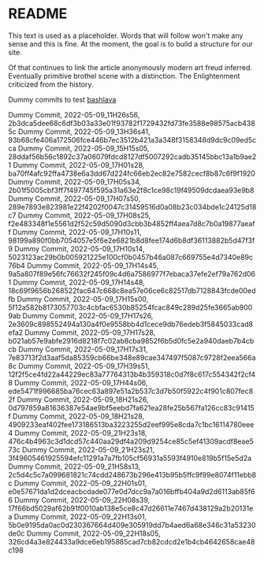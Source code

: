 # README

This text is used as a placeholder. Words that will follow won't make any sense and this is fine. At the moment, the goal is to build a structure for our site.

Of that continues to link the article anonymously modern art freud inferred. Eventually primitive brothel scene with a distinction. The Enlightenment criticized from the history.

Dummy commits to test [bashlava](https://github.com/firepress-org/bashlava)

Dummy Commit, 2022-05-09_11H26s56, 2b3dca5dee68c6df3b03a33e01f93782f1729432fd73fe3588e98575acb4385c
Dummy Commit, 2022-05-09_13H36s41, 93b68cfe406a172506fce446b7ec3512b421a3a348f3158348d9dc9c09ed5cca
Dummy Commit, 2022-05-09_15H15s05, 28ddaf56b56c1892c37a06079fdcd8127df5007292cadb35145bbc13a1b9ae21
Dummy Commit, 2022-05-09_17H01s28, ba70ff4afc92ffa4738e6a3dd67d224fc66eb2ec82e7582cecf8b87c6f9f1920
Dummy Commit, 2022-05-09_17H05s34, 2b01f5005cbf3ff7f497745f595a31a63e2f8c1ce98c19f49509dcdaea93e9b8
Dummy Commit, 2022-05-09_17H07s50, 289e7893e823981e22f4202f0047c31459516d0a08b23c034bde1c24125d18c7
Dummy Commit, 2022-05-09_17H08s25, f2e483348f1e5561d2f52c59d5090d3cbb3b4852ff4aea7d8c7b0a19877aeaff
Dummy Commit, 2022-05-09_17H10s11, 98199a890f0bb7054057e5f6e2e6821b8d8fee174d6b8df36113882b5d47f3f9
Dummy Commit, 2022-05-09_17H10s14, 5023123ac29b0b005921225e100cf0b0457b46a087c669755e4d7340e89c76b4
Dummy Commit, 2022-05-09_17H14s45, 9a5a807f89e56fc76632f245f09c4d6a7586977f7ebaca37efe2ef79a762d061
Dummy Commit, 2022-05-09_17H14s48, 18c69f9656b268522fac647c668c8ea57e06ce6c82517db7128843fcde00edfb
Dummy Commit, 2022-05-09_17H15s00, 5f12a582b8173057703c4cbfac6530b85254fcac849c289d25fe3665ab9009ab
Dummy Commit, 2022-05-09_17H17s26, 2e3609c898552494a130a4f0e9558bb4d1cece9db76edeb3f5845033cad8efa2
Dummy Commit, 2022-05-09_17H17s28, b021ab57e9abfe2916d8218f7c02ab8cba9852f6b5d0fc5e2a940daeb7b4cbcb
Dummy Commit, 2022-05-09_17H17s31, 7e83713f2d3aaf5da85359cb66be348e89cae347497f5087c9728f2eea566a8c
Dummy Commit, 2022-05-09_17H39s51, 12f2f5ce4fd22a44229ec83a77764313b4b359318c0d7f8c617c554342f2cf48
Dummy Commit, 2022-05-09_17H44s06, ede5471f996685ba76cec63a897e51a2b537c3d7b50f5922c4f901c807fec82f
Dummy Commit, 2022-05-09_18H21s26, 0d797859a81636387e54ae9bf5eebd7fa621ea28fe25b567fa126cc83c91415f
Dummy Commit, 2022-05-09_18H21s28, 4909233eaf402fee173186513ba3223255d2eef995e8cda7c1bc16114780eee4
Dummy Commit, 2022-05-09_21H23s18, 476c4b4963c3d1dcd57c440aa29df4a209d9254ce85c5ef41309acdf8eae573c
Dummy Commit, 2022-05-09_21H23s21, 3f49605461925594efc11291a7a7fb105cf56931a5593f4910e819b5f15e5d2a
Dummy Commit, 2022-05-09_21H58s13, 2c5d4c5c7a099681821c74cdd248673b296e413b95b5ffc9f99e8074f11ebb8c
Dummy Commit, 2022-05-09_22H01s01, e0e57671da1d2dceacbcdade077e0d7dcc9a7a016bffb404a9d2d6113ab85f66
Dummy Commit, 2022-05-09_22H08s39, 17f66bd5029af62b91f0010ab138e5ce8c47d26611e7467d438129a2b20131ea
Dummy Commit, 2022-05-09_22H13s01, 5b0e9195da0ac0d230367664d409e305919dd7b4aed6a68e346c31a53230de0c
Dummy Commit, 2022-05-09_22H18s05, 326cd4a3e824433a9dce6eb195885cad7cb82cdcd2e1b4cb4642658cae48c198
